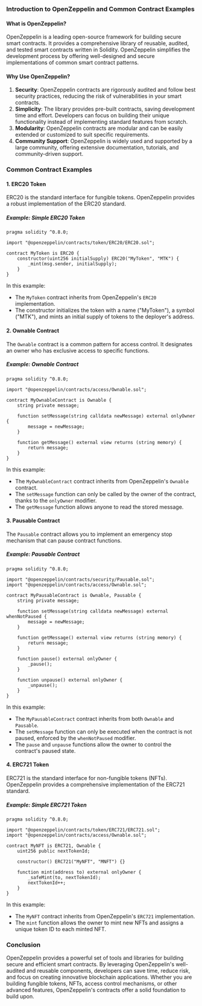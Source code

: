 ### Introduction to OpenZeppelin and Common Contract Examples

#### What is OpenZeppelin?

OpenZeppelin is a leading open-source framework for building secure smart contracts. It provides a comprehensive library of reusable, audited, and tested smart contracts written in Solidity. OpenZeppelin simplifies the development process by offering well-designed and secure implementations of common smart contract patterns.

#### Why Use OpenZeppelin?

1. **Security**: OpenZeppelin contracts are rigorously audited and follow best security practices, reducing the risk of vulnerabilities in your smart contracts.
2. **Simplicity**: The library provides pre-built contracts, saving development time and effort. Developers can focus on building their unique functionality instead of implementing standard features from scratch.
3. **Modularity**: OpenZeppelin contracts are modular and can be easily extended or customized to suit specific requirements.
4. **Community Support**: OpenZeppelin is widely used and supported by a large community, offering extensive documentation, tutorials, and community-driven support.

### Common Contract Examples

#### 1. ERC20 Token

ERC20 is the standard interface for fungible tokens. OpenZeppelin provides a robust implementation of the ERC20 standard.

##### Example: Simple ERC20 Token

```solidity
pragma solidity ^0.8.0;

import "@openzeppelin/contracts/token/ERC20/ERC20.sol";

contract MyToken is ERC20 {
    constructor(uint256 initialSupply) ERC20("MyToken", "MTK") {
        _mint(msg.sender, initialSupply);
    }
}
```

In this example:

- The `MyToken` contract inherits from OpenZeppelin's `ERC20` implementation.
- The constructor initializes the token with a name ("MyToken"), a symbol ("MTK"), and mints an initial supply of tokens to the deployer's address.

#### 2. Ownable Contract

The `Ownable` contract is a common pattern for access control. It designates an owner who has exclusive access to specific functions.

##### Example: Ownable Contract

```solidity
pragma solidity ^0.8.0;

import "@openzeppelin/contracts/access/Ownable.sol";

contract MyOwnableContract is Ownable {
    string private message;

    function setMessage(string calldata newMessage) external onlyOwner {
        message = newMessage;
    }

    function getMessage() external view returns (string memory) {
        return message;
    }
}
```

In this example:

- The `MyOwnableContract` contract inherits from OpenZeppelin's `Ownable` contract.
- The `setMessage` function can only be called by the owner of the contract, thanks to the `onlyOwner` modifier.
- The `getMessage` function allows anyone to read the stored message.

#### 3. Pausable Contract

The `Pausable` contract allows you to implement an emergency stop mechanism that can pause contract functions.

##### Example: Pausable Contract

```solidity
pragma solidity ^0.8.0;

import "@openzeppelin/contracts/security/Pausable.sol";
import "@openzeppelin/contracts/access/Ownable.sol";

contract MyPausableContract is Ownable, Pausable {
    string private message;

    function setMessage(string calldata newMessage) external whenNotPaused {
        message = newMessage;
    }

    function getMessage() external view returns (string memory) {
        return message;
    }

    function pause() external onlyOwner {
        _pause();
    }

    function unpause() external onlyOwner {
        _unpause();
    }
}
```

In this example:

- The `MyPausableContract` contract inherits from both `Ownable` and `Pausable`.
- The `setMessage` function can only be executed when the contract is not paused, enforced by the `whenNotPaused` modifier.
- The `pause` and `unpause` functions allow the owner to control the contract's paused state.

#### 4. ERC721 Token

ERC721 is the standard interface for non-fungible tokens (NFTs). OpenZeppelin provides a comprehensive implementation of the ERC721 standard.

##### Example: Simple ERC721 Token

```solidity
pragma solidity ^0.8.0;

import "@openzeppelin/contracts/token/ERC721/ERC721.sol";
import "@openzeppelin/contracts/access/Ownable.sol";

contract MyNFT is ERC721, Ownable {
    uint256 public nextTokenId;

    constructor() ERC721("MyNFT", "MNFT") {}

    function mint(address to) external onlyOwner {
        _safeMint(to, nextTokenId);
        nextTokenId++;
    }
}
```

In this example:

- The `MyNFT` contract inherits from OpenZeppelin's `ERC721` implementation.
- The `mint` function allows the owner to mint new NFTs and assigns a unique token ID to each minted NFT.

### Conclusion

OpenZeppelin provides a powerful set of tools and libraries for building secure and efficient smart contracts. By leveraging OpenZeppelin's well-audited and reusable components, developers can save time, reduce risk, and focus on creating innovative blockchain applications. Whether you are building fungible tokens, NFTs, access control mechanisms, or other advanced features, OpenZeppelin's contracts offer a solid foundation to build upon.

